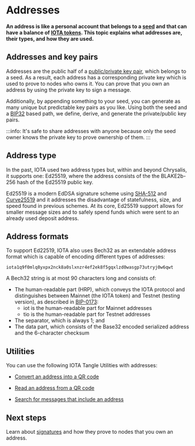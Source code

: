 # Addresses

**An address is like a personal account that belongs to a [seed](../accounts/seeds.md) and that can have a balance of [IOTA tokens](../the-tangle/genesis.md). This topic explains what addresses are, their types, and how they are used.**



## Addresses and key pairs

Addresses are the public half of a [public/private key pair](https://en.wikipedia.org/wiki/Public-key_cryptography), which belongs to a seed. As a result, each address has a corresponding private key which is used to prove to nodes who owns it. You can prove that you own an address by using the private key to sign a message.

Additionally, by appending something to your seed, you can generate as many unique but predictable key pairs as you like. Using both the seed and a [BIP32](https://wiki.trezor.io/Address_path_(BIP32)) based path, we define, derive, and generate the private/public key pairs.

:::info:
It's safe to share addresses with anyone because only the seed owner knows the private key to prove ownership of them.
:::

## Address type

In the past, IOTA used two address types but, within and beyond Chrysalis, it supports one: Ed25519, where the address consists of the the BLAKE2b-256 hash of the Ed25519 public key.

Ed25519 is a modern EdDSA signature scheme using [SHA-512](https://en.wikipedia.org/wiki/SHA-512) and [Curve25519](https://en.wikipedia.org/wiki/Curve25519) and it addresses the disadvantage of statefulness, size, and speed found in previous schemes. At its core, Ed25519 support allows for smaller message sizes and to safely spend funds which were sent to an already used deposit address. 

## Address formats

To support Ed22519, IOTA also uses Bech32 as an extendable address format which is capable of encoding different types of addresses:

```
iota1q9f0mlq8yxpx2nck8a0slxnzr4ef2ek8f5gqxlzd0wasgp73utryj0w6qwt
```

A Bech32 string is at most 90 characters long and consists of:

- The human-readable part (HRP), which conveys the IOTA protocol and distinguishes between Mainnet (the IOTA token) and Testnet (testing version), as described in [BIP-0173](https://github.com/bitcoin/bips/blob/master/bip-0173.mediawiki):
  - iot is the human-readable part for Mainnet addresses
  - tio is the human-readable part for Testnet addresses
- The separator, which is always 1; and
- The data part, which consists of the Base32 encoded serialized address and the 6-character checksum

## Utilities

You can use the following IOTA Tangle Utilities with addresses:

- [Convert an address into a QR code](https://utils.iota.org/qr-create)

- [Read an address from a QR code](https://utils.iota.org/qr-scan)

- [Search for messages that include an address](https://utils.iota.org/)

## Next steps

Learn about [signatures](../accounts/signatures.md) and how they prove to nodes that you own an address.

